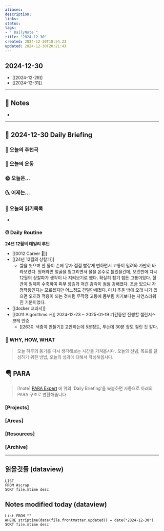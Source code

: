 ```yaml
---
aliases: 
description:
links:
status:
tags:
- " DailyNote "
title: "2024-12-30"
created: 2024-12-30T18:54:23
updated: 2024-12-30T20:21:43
---
```


## 2024-12-30

- [[2024-12-29]] 
- [[2024-12-31]]

---

## 📝 Notes

- 


---

## 📅 2024-12-30 Daily Briefing

### 🎵 오늘의 추천곡

### 🏃 오늘의 운동

### 🌞 오늘은...

### 🌜 어제는...

### 📖 오늘의 읽기목록

- 

### ⏰ Daily Routine

**24년 12월의 데일리 루틴**

- [[0012 Career 💼]]
- [[24년 12월의 상칼파]]
	- 쌀을 씻으며 찬 물이 손에 닿자 점점 빨갛게 변하면서 고통이 밀려와 가만히 바라보았다. 원래라면 얼굴을 찡그리면서 물을 온수로 틀었을건데, 오랜만에 다시 12월의 상칼파가 생각이 나 지켜보기로 했다. 확실히 참기 힘든 고통이었다. 혈관이 일제히 수축하여 피부 당김과 저린 감각이 점점 강해졌다. 조금 있으니 자정작용인지는 모르겠지만 어느정도 견딜만해졌다. 마치 추운 밖에 오래 나가 있으면 오히려 적응이 되는 것처럼 무작정 고통에 몸부림 치기보다는 자연스러워진 기분이었다.
- [[docker 교과서]]
- [[0011 Algorithms ♾️]] 2024-12-23 ~ 2025-01-19 기간동안 진행할 챌린저스 코테 인증
	- [[2630. 색종이 만들기]] 고안하는데 5분정도, 푸는데 30분 정도 걸린 것 같다.

### 🚀 WHY, HOW, WHAT

> 오늘 하루의 동기를 다시 생각해보는 시간을 가져봅시다. 오늘의 신념, 목표를 달성하기 위한 방법, 오늘의 성과에 대해서 작성해봅시다.

##  🪂 PARA

> [!note] [PARA Expert](https://chatgpt.com/g/g-46Xrh4MXk-para-expert) 에 위의 'Daily Briefing'을 복붙하면 자동으로 아래의 PARA 구조로 변환해줍니다

### [Projects]

### [Areas]

### [Resources]

### [Archive]

---

## 읽을것들 (dataview)

```dataview
LIST
FROM #scrap
SORT file.mtime desc
```

## Notes modified today (dataview)

```dataview
List FROM "" 
WHERE striptime(date(file.frontmatter.updated)) = date("2024-12-30") 
SORT file.mtime desc
```
